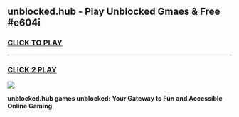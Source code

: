 
## unblocked.hub - Play Unblocked Gmaes & Free #e604i
<h3>
<a href="https://news.freeplayer.one?title=unblocked.hub&ref=27F">CLICK TO PLAY</a></h3>
<hr>

<h3>
<a href="https://news.freeplayer.one?title=unblocked.hub&ref=27F">CLICK 2 PLAY</a>
  
</h3>

<a href="https://news.freeplayer.one?title=unblocked.hub&ref=27F/"><img src="https://clearcache.store/games.png"></a>


**unblocked.hub games unblocked: Your Gateway to Fun and Accessible Online Gaming**
